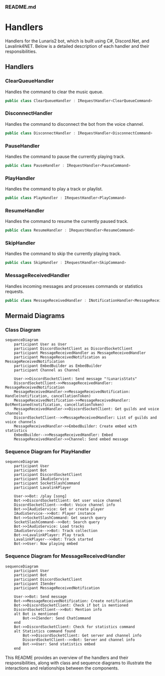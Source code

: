 ### README.md

# Handlers

Handlers for the Lunaris2 bot, which is built using C#, Discord.Net, and Lavalink4NET. Below is a detailed description of each handler and their responsibilities.

## Handlers

### ClearQueueHandler

Handles the command to clear the music queue.

```csharp
public class ClearQueueHandler : IRequestHandler<ClearQueueCommand>
```

### DisconnectHandler

Handles the command to disconnect the bot from the voice channel.

```csharp
public class DisconnectHandler : IRequestHandler<DisconnectCommand>
```

### PauseHandler

Handles the command to pause the currently playing track.

```csharp
public class PauseHandler : IRequestHandler<PauseCommand>
```

### PlayHandler

Handles the command to play a track or playlist.

```csharp
public class PlayHandler : IRequestHandler<PlayCommand>
```

### ResumeHandler

Handles the command to resume the currently paused track.

```csharp
public class ResumeHandler : IRequestHandler<ResumeCommand>
```

### SkipHandler

Handles the command to skip the currently playing track.

```csharp
public class SkipHandler : IRequestHandler<SkipCommand>
```

### MessageReceivedHandler

Handles incoming messages and processes commands or statistics requests.

```csharp
public class MessageReceivedHandler : INotificationHandler<MessageReceivedNotification>
```

## Mermaid Diagrams

### Class Diagram

```mermaid
sequenceDiagram
    participant User as User
    participant DiscordSocketClient as DiscordSocketClient
    participant MessageReceivedHandler as MessageReceivedHandler
    participant MessageReceivedNotification as MessageReceivedNotification
    participant EmbedBuilder as EmbedBuilder
    participant Channel as Channel

    User->>DiscordSocketClient: Send message "!LunarisStats"
    DiscordSocketClient->>MessageReceivedHandler: MessageReceivedNotification
    MessageReceivedHandler->>MessageReceivedNotification: Handle(notification, cancellationToken)
    MessageReceivedNotification->>MessageReceivedHandler: BotMentioned(notification, cancellationToken)
    MessageReceivedHandler->>DiscordSocketClient: Get guilds and voice channels
    DiscordSocketClient-->>MessageReceivedHandler: List of guilds and voice channels
    MessageReceivedHandler->>EmbedBuilder: Create embed with statistics
    EmbedBuilder-->>MessageReceivedHandler: Embed
    MessageReceivedHandler->>Channel: Send embed message
```

### Sequence Diagram for PlayHandler

```mermaid
sequenceDiagram
    participant User
    participant Bot
    participant DiscordSocketClient
    participant IAudioService
    participant SocketSlashCommand
    participant LavalinkPlayer

    User->>Bot: /play [song]
    Bot->>DiscordSocketClient: Get user voice channel
    DiscordSocketClient-->>Bot: Voice channel info
    Bot->>IAudioService: Get or create player
    IAudioService-->>Bot: Player instance
    Bot->>SocketSlashCommand: Get search query
    SocketSlashCommand-->>Bot: Search query
    Bot->>IAudioService: Load tracks
    IAudioService-->>Bot: Track collection
    Bot->>LavalinkPlayer: Play track
    LavalinkPlayer-->>Bot: Track started
    Bot->>User: Now playing embed
```

### Sequence Diagram for MessageReceivedHandler

```mermaid
sequenceDiagram
    participant User
    participant Bot
    participant DiscordSocketClient
    participant ISender
    participant MessageReceivedNotification

    User->>Bot: Send message
    Bot->>MessageReceivedNotification: Create notification
    Bot->>DiscordSocketClient: Check if bot is mentioned
    DiscordSocketClient-->>Bot: Mention info
    alt Bot is mentioned
        Bot->>ISender: Send ChatCommand
    end
    Bot->>DiscordSocketClient: Check for statistics command
    alt Statistics command found
        Bot->>DiscordSocketClient: Get server and channel info
        DiscordSocketClient-->>Bot: Server and channel info
        Bot->>User: Send statistics embed
    end
```

This README provides an overview of the handlers and their responsibilities, along with class and sequence diagrams to illustrate the interactions and relationships between the components.
